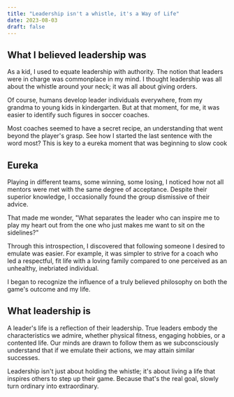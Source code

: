 ```yaml
---
title: "Leadership isn't a whistle, it's a Way of Life"
date: 2023-08-03
draft: false
---
```


## What I believed leadership was
As a kid, I used to equate leadership with authority. The notion that leaders were in charge was commonplace in my mind. I thought leadership was all about the whistle around your neck; it was all about giving orders.

Of course, humans develop leader individuals everywhere, from my grandma to young kids in kindergarten. But at that moment, for me, it was easier to identify such figures in soccer coaches.

Most coaches seemed to have a secret recipe, an understanding that went beyond the player's grasp. See how I started the last sentence with the word most? This is key to a eureka moment that was beginning to slow cook
## Eureka
Playing in different teams, some winning, some losing, I noticed how not all mentors were met with the same degree of acceptance. Despite their superior knowledge, I occasionally found the group dismissive of their advice. 

That made me wonder, "What separates the leader who can inspire me to play my heart out from the one who just makes me want to sit on the sidelines?"

Through this introspection, I discovered that following someone I desired to emulate was easier. For example, it was simpler to strive for a coach who led a respectful, fit life with a loving family compared to one perceived as an unhealthy, inebriated individual.

I began to recognize the influence of a truly believed philosophy on both the game's outcome and my life.

## What leadership is
A leader's life is a reflection of their leadership. True leaders embody the characteristics we admire, whether physical fitness, engaging hobbies, or a contented life. Our minds are drawn to follow them as we subconsciously understand that if we emulate their actions, we may attain similar successes.

Leadership isn't just about holding the whistle; it's about living a life that inspires others to step up their game. Because that's the real goal, slowly turn ordinary into extraordinary.


